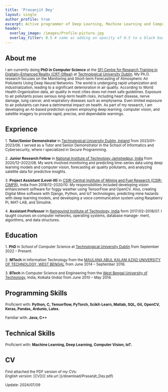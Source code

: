 ```yaml
---
title: 'Prasanjit Dey'
layout: single
author_profile: true
excerpt: Active programmer of Deep Learning, Machine Learning and Computer Vision
header:
  overlay_image: /images/Profile-picture.jpg
  overlay_filter: 0.5 # same as adding an opacity of 0.5 to a black background
---
```

## About me
<small>I am currently doing **PhD in Computer Science** at the [SFI Centre for Research Training in Digitally-Enhanced Reality (CRT-DReal)](https://d-real.ie/) at [Technological University Dublin](https://www.tudublin.ie/). My Ph.D. research focuses on the Monitoring and Short-term Forecasting of Atmospheric Air Pollutants Using Deep Neural Networks. The world is undergoing rapid urbanization and industrialization, leading to a significant deterioration in air quality. According to World Health Organization data, air quality in most cities does not meet safe guidelines. Exposure to air pollutants poses serious long-term health risks, including heart disease, nerve damage, lung cancer, and respiratory diseases such as emphysema. Even limited exposure to air pollutants can have a detrimental impact on health. As part of my research, I am developing an AI-based prediction system employing deep learning, computer vision, and satellite imagery to provide rapid, precise, and dependable warnings.</small>
## Exprience 
<small>1. **Tutor/Senior Demonstrator** in [Technological University Dublin, Ireland](https://www.tudublin.ie/) from 2023/01–2023/06. I served as a Tutor and Senior Demonstrator in the School of Informatics and Cybersecurity, where I specialized in Secure Programming.</small>

<small> 2. **Junior Research Fellow** in [National Institute of Technology Jamshedpur, India](https://www.nitjsr.ac.in/) from 2020/12–2022/08. My work involved monitoring and predicting time-series data using deep learning models and computer vision, forecasting air quality pollutants, and analyzing satellite data for predictive insights.</small>

<small>3. **Project Assistant (Level-III)** in [CSIR-Central Institute of Mining and Fuel Research (CSIR-CIMFR)](https://cimfr.nic.in/), India from 2018/12–2020/10. My responsibilities included developing vision enhancement software for foggy weather using TensorFlow and OpenCV. Also, creating Digital Mine software with Django, Python, and IoT technologies, predicting mine hazards with deep learning models, and developing a voice communication system using Raspberry Pi, MAT-LAB, and Simulink.</small>

<small>4. **Assistant Professor** in [Ramgovind Institute of Technology, India](https://rgc.edu.in/) form 2017/02–2018/07. I taught courses on computer networks, operating systems, database manage- ment, algorithms, and data structures.</small>

## Education

<small>1. **PhD** in School of Computer Science at [Technological University Dublin](https://www.tudublin.ie/) from September 2022 – Present.</small>

<small>2. **MTech** in Information Technology from the [MAULANA ABUL KALAM AZAD UNIVERSITY OF TECHNOLOGY, WEST BENGAL](https://makautwb.ac.in/) from June 2014 – September 2016.</small>

<small>3. **BTech** in Computer Science and Engineering from the [West Bengal University of Technology](https://makautwb.ac.in/), India, Kolkata (India) from June 2010 – May 2014.</small>


## Programming Skills

<small>Proficient with: **Python, C, Tensorflow, PyTorch, Scikit-Learn, Matlab, SQL, Git, OpenCV, Keras, Pandas, Ardunio, Latex.**</small>

<small>Familiar with: **Java, C++**</small>

## Technical Skills

<small>Proficient with: **Machine Learning, Deep Learning, Computer Vision, IoT.**</small>

## CV

<small>Find attached the PDF version of my CVs:  
*English version*: [CV]({{ site.url }}/download/Prasanjit_Dey.pdf) </small>

<small>Update: 2024/07/09</small>

